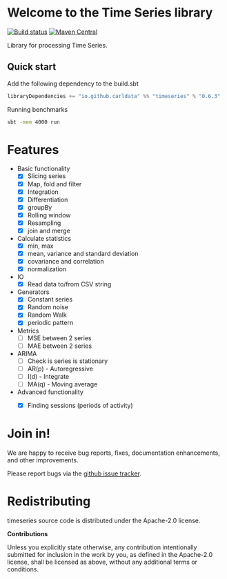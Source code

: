 # Welcome to the Time Series library

[![Build status](https://travis-ci.org/carldata/timeseries.svg?branch=master)](https://travis-ci.org/carldata/timeseries)
[![Maven Central](https://maven-badges.herokuapp.com/maven-central/io.github.carldata/timeseries_2.12/badge.svg)](https://maven-badges.herokuapp.com/maven-central/io.github.carldata/timeseries_2.12)

Library for processing Time Series.


## Quick start
 
 Add the following dependency to the build.sbt
 ```scala
 libraryDependencies += "io.github.carldata" %% "timeseries" % "0.6.3"
 ```

Running benchmarks
```bash
sbt -mem 4000 run
```

# Features

  * Basic functionality
    * [x] Slicing series
    * [x] Map, fold and filter
    * [x] Integration
    * [x] Differentiation
    * [x] groupBy
    * [x] Rolling window
    * [x] Resampling 
    * [x] join and merge
  * Calculate statistics
    * [x] min, max
    * [x] mean, variance and standard deviation
    * [x] covariance and correlation
    * [x] normalization
  * IO
    * [x] Read data to/from CSV string
  * Generators
    * [x] Constant series
    * [x] Random noise
    * [x] Random Walk
    * [x] periodic pattern
  * Metrics
    * [ ] MSE between 2 series
    * [ ] MAE between 2 series
  * ARIMA
    * [ ] Check is series is stationary
    * [ ] AR(p) - Autoregressive
    * [ ] I(d) - Integrate
    * [ ] MA(q) - Moving average
  * Advanced functionality
    * [x] Finding sessions (periods of activity)



# Join in!

We are happy to receive bug reports, fixes, documentation enhancements,
and other improvements.

Please report bugs via the
[github issue tracker](http://github.com/carl/timeseries/issues).



# Redistributing

timeseries source code is distributed under the Apache-2.0 license.

**Contributions**

Unless you explicitly state otherwise, any contribution intentionally submitted
for inclusion in the work by you, as defined in the Apache-2.0 license, shall be
licensed as above, without any additional terms or conditions.
